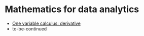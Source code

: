 # Mathematics for data analytics
* [One variable calculus: derivative](https://nbviewer.org/github/juhanurmonen/mathematics_for_data_analytics/blob/main/one_variable_differentiation_calculus.ipynb)
* to-be-continued
